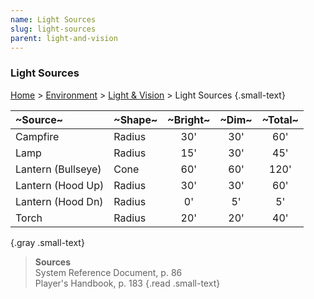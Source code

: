 ```yaml
---
name: Light Sources 
slug: light-sources
parent: light-and-vision
---
```

### Light Sources 
[Home](dm-operations-center) > [Environment](environment) > [Light & Vision](light-and-vision) > Light Sources {.small-text}

| ~Source~           | ~Shape~ | ~Bright~ | ~Dim~    | ~Total~ |
|:-------------------|:--------|:--------:|:--------:|:-------:|
| Campfire           | Radius  |    30'   |    30'   |    60'  |
| Lamp               | Radius  |    15'   |    30'   |    45'  |
| Lantern (Bullseye) | Cone    |    60'   |    60'   |   120'  |
| Lantern (Hood Up)  | Radius  |    30'   |    30'   |    60'  |
| Lantern (Hood Dn)  | Radius  |     0'   |     5'   |     5'  |
| Torch              | Radius  |    20'   |    20'   |    40'  |
{.gray .small-text}

> **Sources** <br/>
> System Reference Document, p. 86<br/>
> Player's Handbook, p. 183
{.read .small-text}

